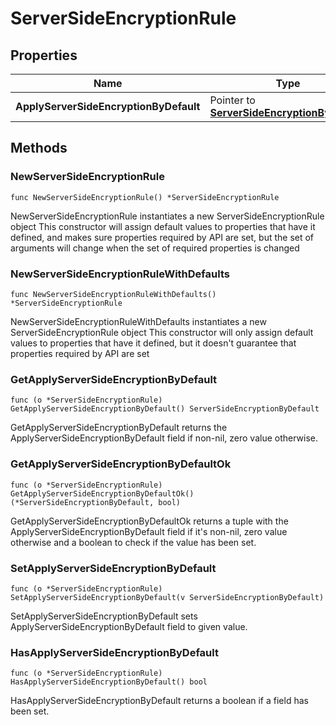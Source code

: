 # ServerSideEncryptionRule

## Properties

|Name | Type | Description | Notes|
|------------ | ------------- | ------------- | -------------|
|**ApplyServerSideEncryptionByDefault** | Pointer to [**ServerSideEncryptionByDefault**](ServerSideEncryptionByDefault.md) |  | [optional] |

## Methods

### NewServerSideEncryptionRule

`func NewServerSideEncryptionRule() *ServerSideEncryptionRule`

NewServerSideEncryptionRule instantiates a new ServerSideEncryptionRule object
This constructor will assign default values to properties that have it defined,
and makes sure properties required by API are set, but the set of arguments
will change when the set of required properties is changed

### NewServerSideEncryptionRuleWithDefaults

`func NewServerSideEncryptionRuleWithDefaults() *ServerSideEncryptionRule`

NewServerSideEncryptionRuleWithDefaults instantiates a new ServerSideEncryptionRule object
This constructor will only assign default values to properties that have it defined,
but it doesn't guarantee that properties required by API are set

### GetApplyServerSideEncryptionByDefault

`func (o *ServerSideEncryptionRule) GetApplyServerSideEncryptionByDefault() ServerSideEncryptionByDefault`

GetApplyServerSideEncryptionByDefault returns the ApplyServerSideEncryptionByDefault field if non-nil, zero value otherwise.

### GetApplyServerSideEncryptionByDefaultOk

`func (o *ServerSideEncryptionRule) GetApplyServerSideEncryptionByDefaultOk() (*ServerSideEncryptionByDefault, bool)`

GetApplyServerSideEncryptionByDefaultOk returns a tuple with the ApplyServerSideEncryptionByDefault field if it's non-nil, zero value otherwise
and a boolean to check if the value has been set.

### SetApplyServerSideEncryptionByDefault

`func (o *ServerSideEncryptionRule) SetApplyServerSideEncryptionByDefault(v ServerSideEncryptionByDefault)`

SetApplyServerSideEncryptionByDefault sets ApplyServerSideEncryptionByDefault field to given value.

### HasApplyServerSideEncryptionByDefault

`func (o *ServerSideEncryptionRule) HasApplyServerSideEncryptionByDefault() bool`

HasApplyServerSideEncryptionByDefault returns a boolean if a field has been set.


